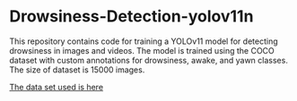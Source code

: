 # Drowsiness-Detection-yolov11n 

This repository contains code for training a YOLOv11 model for detecting drowsiness in images and videos. The model is trained using the COCO dataset with custom annotations for drowsiness, awake, and yawn classes.
The size of dataset is 15000 images.

[The data set used is here](https://www.kaggle.com/datasets/cubeai/drowsiness-detection-for-yolov8)
